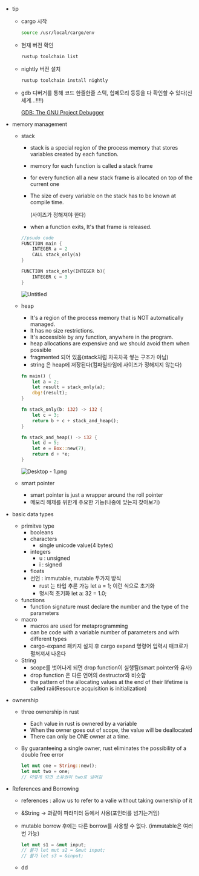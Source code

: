 - tip
    - cargo 시작
        
        ```bash
        source /usr/local/cargo/env
        ```
        
    - 현재 버전 확인
        
        ```bash
        rustup toolchain list
        ```
        
    - nightly 버전 설치
        
        ```bash
        rustup toolchain install nightly
        ```
        
    - gdb 디버거를 통해 코드 한줄한줄 스택, 힙메모리 등등을 다 확인할 수 있다(신세계...!!!!)
        
        [GDB: The GNU Project Debugger](https://www.gnu.org/software/gdb/)
        
- memory management
    - stack
        - stack is a special region of the process memory that stores variables created by each function.
        - memory for each function is called a stack frame
        - for every function all a new stack frame is allocated on top of the current one
        - The size of every variable on the stack has to be known at compile time.
            
            (사이즈가 정해져야 한다)
            
        - when a function exits, It's that frame is released.
        
        ```rust
        //psudo code
        FUNCTION main {
        	INTEGER a = 2
        	CALL stack_only(a)
        }
        
        FUNCTION stack_only(INTEGER b){
        	INTEGER c = 3
        }
        ```
        
        ![Untitled](https://s3-us-west-2.amazonaws.com/secure.notion-static.com/b87e1c45-51af-45ce-9514-9ef58d8aec8f/Untitled.png)
        
    - heap
        - It's a region of the process memory that is NOT automatically managed.
        - It has no size restrictions.
        - It's accessible by any function, anywhere in the program.
        - heap allocations are expensive and we should avoid them when possible
        - fragmented 되어 있음(stack처럼 차곡차곡 쌓는 구조가 아님)
        - string 은 heap에 저장된다(컴파일타임에 사이즈가 정해지지 않는다)
        
        ```rust
        fn main() {
            let a = 2;
            let result = stack_only(a);
            dbg!(result);
        }
        
        fn stack_only(b: i32) -> i32 {
            let c = 3;
            return b + c + stack_and_heap();
        }
        
        fn stack_and_heap() -> i32 {
            let d = 5;
            let e = Box::new(7);
            return d + *e;
        }
        ```
        
        ![Desktop - 1.png](https://s3-us-west-2.amazonaws.com/secure.notion-static.com/79f2cf31-5690-4ab3-98c8-ffe9775e1c80/Desktop_-_1.png)
        
    - smart pointer
        - smart pointer is just a wrapper around the roll pointer
        - 메모리 해제를 위한게 주요한 기능(나중에 맞는지 찾아보기)
- basic data types
    - primitve type
        - booleans
        - characters
            - single unicode value(4 bytes)
        - integers
            - u : unsigned
            - i : signed
        - floats
        - 선언 : immutable, mutable 두가지 방식
            - rust 는 타입 추론 가능 let a = 1; 이런 식으로 초기화
            - 명시적 초기화 let a: 32 = 1.0;
    - functions
        - function signature must declare the number and the type of the parameters
    - macro
        - macros are used for metaprogramming
        - can be code with a variable number of parameters and with different types
        - cargo-expand 패키지 설치 후 cargo expand 명령어 입력시 매크로가 펼쳐져서 나온다
    - String
        - scope를 벗어나게 되면 drop function이 실행됨(smart pointer와 유사)
        - drop function 은 다른 언어의 destructor와 비슷함
        - the pattern of the allocating values at the end of their lifetime is called raii(Resource acquisition is initialization)
- ownership
    - three ownership in rust
        - Each value in rust is ownered by a variable
        - When the owner goes out of scope, the value will be deallocated
        - There can  only be ONE owner at a time.
    - By guaranteeing a single owner, rust eliminates the possibility of a double free error
        
        ```rust
        let mut one = String::new();
        let mut two = one;
        // 이렇게 되면 소유권이 two로 넘어감
        ```
        
- References and Borrowing
    - references : allow us to refer to a valie without taking ownership of it
    - &String → 과같이 파라미터 등에서 사용(포인터를 넘기는거임)
    - mutable borrow 후에는 다른 borrow를 사용할 수 없다. (immutable은 여러번 가능)
        
        ```rust
        let mut s1 = &mut input;
        // 불가 let mut s2 = &mut input;
        // 불가 let s3 = &input;
        ```
        
    - dd